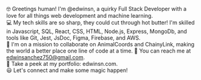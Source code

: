 🤓 Greetings human! I'm @edwinsn, a quirky Full Stack Developer with a love for all things web development and machine learning.  
💻 My tech skills are so sharp, they could cut through hot butter! I'm skilled in Javascript, SQL, React, CSS, HTML, Node.js, Express, MongoDb, and tools like Git, Jest, JsDoc, Figma, Firebase, and AWS.  
🤝 I'm on a mission to collaborate on AnimalCoords and ChainyLink, making the world a better place one line of code at a time.
📧 You can reach me at edwinsanchez750@gmail.com.  
🔗 Take a peek at my portfolio: edwinsn.com.  
😃 Let's connect and make some magic happen!  
